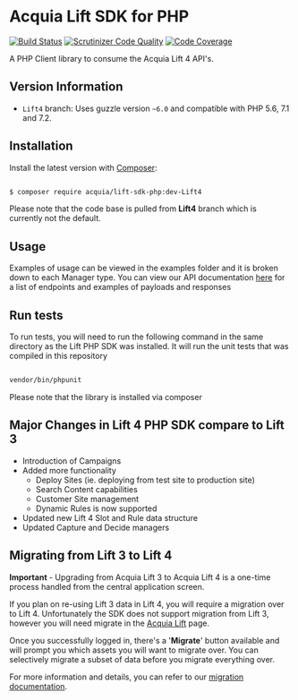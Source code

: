 # Acquia Lift SDK for PHP

[![Build Status](https://travis-ci.org/baophan1/lift-sdk-php.svg?branch=Lift4)](https://travis-ci.org/acquia/lift-sdk-php) [![Scrutinizer Code Quality](https://scrutinizer-ci.com/g/baophan1/lift-sdk-php/badges/quality-score.png?b=Lift4)](https://scrutinizer-ci.com/g/baophan1/lift-sdk-php/?branch=Lift4) [![Code Coverage](https://scrutinizer-ci.com/g/baophan1/lift-sdk-php/badges/coverage.png?b=Lift4)](https://scrutinizer-ci.com/g/baophan1/lift-sdk-php/?branch=Lift4)

  

A PHP Client library to consume the Acquia Lift 4 API's.

  

## Version Information
*  `Lift4` branch: Uses guzzle version `~6.0` and compatible with PHP 5.6, 7.1 and 7.2.


## Installation

  

Install the latest version with [Composer](https://getcomposer.org/):

  

```bash

$ composer require acquia/lift-sdk-php:dev-Lift4

```
Please note that the code base is pulled from **Lift4** branch which is currently not the default. 
  

## Usage

  

Examples of usage can be viewed in the examples folder and it is broken down to each Manager type. You can view our API documentation [here](http://docs.lift.acquia.com/decision/v2/) for a list of endpoints and examples of payloads and responses 

  

## Run tests

To run tests, you will need to run the following command in the same directory as the Lift PHP SDK was installed. It will run the unit tests that was compiled in this repository

```bash

vendor/bin/phpunit

```
Please note that the library is installed via composer
  

## Major Changes in Lift 4 PHP SDK compare to Lift 3

 - Introduction of Campaigns
 - Added more functionality
	 - Deploy Sites (ie. deploying from test site to production site)
	 - Search Content capabilities
	 - Customer Site management
	 - Dynamic Rules is now supported 
 - Updated new Lift 4 Slot and Rule data structure
 - Updated Capture and Decide managers

## Migrating from Lift 3 to Lift 4

**Important** - Upgrading from Acquia Lift 3 to Acquia Lift 4 is a one-time process handled from the central application screen.

  

If you plan on re-using Lift 3 data in Lift 4, you will require a migration over to Lift 4. Unfortunately the SDK does not support migration from Lift 3, however you will need migrate in the [Acquia Lift](https://app.lift.acquia.com) page.

  

Once you successfully logged in, there's a '**Migrate**' button available and will prompt you which assets you will want to migrate over. You can selectively migrate a subset of data before you migrate everything over.

  

For more information and details, you can refer to our [migration documentation](https://docs.acquia.com/lift/migration/).